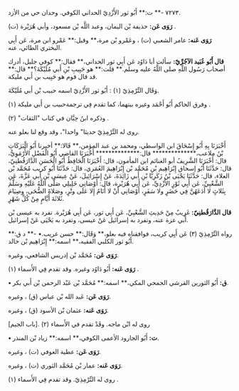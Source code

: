 ٧٢٧٣ -** ت:** أَبُو ثور الأَزْدِيّ الحداني الكوفي. وحدان حي من الأزد.

**رَوَى عَن:** حذيفة بْن اليمان، وعبد اللَّه بْن مسعود، وأبي هُرَيْرة (ت) .

**رَوَى عَنه:** عامر الشعبي (ت) ، وعَمْرو بْن مرة،** وقيل:** عَمْرو ابن مرة، عَن أَبِي البختري الطائي، عنه.

**قال أَبُو عُبَيد الآجُرِّيّ:** سألت أبا دَاوُد عَن أَبِي ثور الحداني،** فقال:** كوفي جليل، أدرك أصحاب رَسُول اللَّهِ صلى اللَّهُ عليه وسلم.** قلت:** هو حَبِيبِ بْنِ أَبي مُلَيْكَةَ؟** قال:** قد قال قوم هو حَبِيب بن أَبي مليكة.

وَقَال التِّرْمِذِيّ (١) : أَبُو ثور الأَزْدِيّ اسمه حبيب بْن أَبي مُلَيْكَةَ.

وفرق الحاكم أَبُو أَحْمَد وغيره بينهما، كما تقدم فِي ترجمةحبيب بن أَبي مليكة (١) .

وذكره ابنُ حِبَّان في كتاب "الثقات" (٢) .

روى له التِّرْمِذِيّ حديثا" واحدا"، وقد وقع لنا بعلو عنه.

أَخْبَرَنَا بِهِ أَبُو إِسْحَاقَ ابن الواسطي، ومحمد بن عبد المؤمن،** قَالا:** أخبرنا أَبُو الْبَرَكَاتِ بْنُ ملاعب،************** قال:************** أَخْبَرَنَا القاضي أَبُو الْفَضْلِ الأُرْمَوِيُّ، قال: أَخْبَرَنَا الشَّرِيفُ أبو الغنائم ابن المأمون، قال: أَخْبَرَنَا الْحَافِظُ أَبُو الْحَسَنِ الدَّارَقُطنِيّ، قال: حَدَّثَنَا أَبُو إسحاق إِبْرَاهِيم بْن مُحَمَّد بْن إِبْرَاهِيمَ العُمَري، قال: حَدَّثَنَا أَبُو كريب مُحَمَّد بْن العلاء، قال: حَدَّثَنَا يَحْيَى بْنُ زَكَرِيَّا بْنِ أَبي زَائِدَةَ، عَنْ إِسْرَائِيلَ، عَنْ عِيسَى بْنِ أَبي عَزَّةَ، عَنِ الشَّعْبِيِّ، عَن أَبِي ثَوْرٍ الأَزْدِيِّ، عَن أَبِي هُرَيْرة، قال: أَوْصَانِي خَلِيلِي صَلَّى اللَّهُ عَلَيْهِ وسَلَّمَ بِثَلاثٍ لا أَدَعَهُنَّ فِي حَضَرٍ ولا سَفَرٍ، أَوْصَانِي أَنْ لا أَنَامُ إِلا عَلَى وتْرٍ، وصَلاةَ الضُّحَى، وصِيَامَ ثَلاثَةَ أَيَّامٍ مِنْ كُلِّ شَهْرٍ.

**قال الدَّارَقُطنِيّ:** غَرِيبٌ مِنْ حَدِيثِ الشَّعْبِيِّ، عَن أَبِي ثور، عَن أَبِي هُرَيْرة. تفرد به عيسى بْن أَبي عزة عنه، وتفرد به إسرائيل عَنْ عيسى، وتفرد به يَحْيَى عَنْ إسرائيل.

رواه التِّرْمِذِيّ (٣) عَن أَبِي كريب، فوافقناه فيه بعلو،** وَقَال:** حسن غريب.• -** د ق:** أَبُو ثور الكلبي الفقيه،** اسمه:** إِبْرَاهِيم بْن خالد.

**رَوَى عَن:** مُحَمَّد بْن إدريس الشافعي، وغيره.

**رَوَى عَنه:** أَبُو دَاوُد وغيره. وقد تقدم فِي الأَسماء (١) .

**• ق:** أَبُو الثورين القرشي الجمحي المكي،** اسمه:** مُحَمَّد بْن عَبْد الرحمن بْن أَبي بكر.

**رَوَى عَن:** عَبد الله بْن عباس (ق) ، وغيره.

**رَوَى عَنه:** عثمان بْن الأسود (ق) ، وغيره.

روى له ابْن ماجه. وقَدْ تقدم في الأَسماء (٢) .[باب الجيم]

**• ت:** أَبُو الجارود الأعمى الكوفي،** اسمه:** زياد بْن المنذر.

**رَوَى عَن:** عطية العوفي (ت) ، وغيره.

**رَوَى عَنه:** عمار بْن مُحَمَّد الثوري (ت) ، وغيره.

روى له التِّرْمِذِيّ. وقد تقدم فِي الأَسماء (١) .